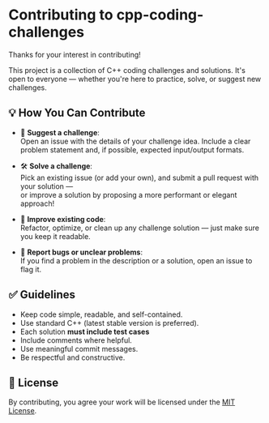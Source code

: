 # Contributing to cpp-coding-challenges

Thanks for your interest in contributing!

This project is a collection of C++ coding challenges and solutions. It's open to everyone — whether you're here to practice, solve, or suggest new challenges.

## 💡 How You Can Contribute

- 🧠 **Suggest a challenge**:  
  Open an issue with the details of your challenge idea. Include a clear problem statement and, if possible, expected input/output formats.

- 🛠️ **Solve a challenge**:  
  Pick an existing issue (or add your own), and submit a pull request with your solution —  
  or improve a solution by proposing a more performant or elegant approach!

- 🧼 **Improve existing code**:  
  Refactor, optimize, or clean up any challenge solution — just make sure you keep it readable.

- 🐞 **Report bugs or unclear problems**:  
  If you find a problem in the description or a solution, open an issue to flag it.

## ✅ Guidelines

- Keep code simple, readable, and self-contained.
- Use standard C++ (latest stable version is preferred).
- Each solution **must include test cases**
- Include comments where helpful.
- Use meaningful commit messages.
- Be respectful and constructive.

## 📜 License

By contributing, you agree your work will be licensed under the [MIT License](LICENSE).